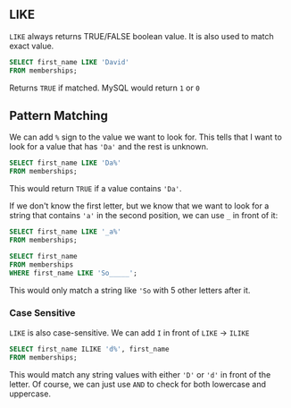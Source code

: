 
## LIKE

`LIKE` always returns TRUE/FALSE boolean value.
It is also used to match exact value.

```sql
SELECT first_name LIKE 'David'
FROM memberships;
```
Returns `TRUE` if matched. MySQL would return `1` or `0`

## Pattern Matching

We can add `%` sign to the value we want to look for. This tells that I want to look for a value that has `'Da'` and the rest is unknown.

```sql
SELECT first_name LIKE 'Da%'
FROM memberships;
```
This would return `TRUE` if a value contains `'Da'`.

If we don't know the first letter, but we know that we want to look for a string that contains `'a'` in the second position, we can use `_` in front of it:
```sql
SELECT first_name LIKE '_a%'
FROM memberships;
```

```sql
SELECT first_name
FROM memberships
WHERE first_name LIKE 'So_____';
```
This would only match a string like `'So` with 5 other letters after it.

### Case Sensitive

`LIKE` is also case-sensitive. We can add `I` in front of `LIKE` -> `ILIKE`
```sql
SELECT first_name ILIKE 'd%', first_name
FROM memberships;
```
This would match any string values with either `'D'` or `'d'` in front of the letter.
Of course, we can just use `AND` to check for both lowercase and uppercase.